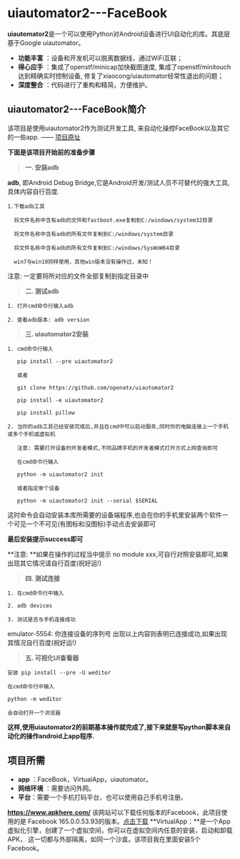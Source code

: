 # uiautomator2---FaceBook
**uiautomator2**是一个可以使用Python对Android设备进行UI自动化的库。其底层基于Google uiautomator。
 
- **功能丰富** ：设备和开发机可以脱离数据线，通过WiFi互联；
- **得心应手** ：集成了openstf/minicap加快截图速度, 集成了openstf/minitouch达到精确实时控制设备, 修复了xiaocong/uiautomator经常性退出的问题；
- **深度整合** ：代码进行了重构和精简，方便维护。



## uiautomator2---FaceBook简介
 该项目是使用uiautomator2作为测试开发工具, 来自动化操控FaceBook以及其它的一些app.   —— [项目原址](https://github.com/openatx/uiautomator2)
 
 **下面是该项目开始前的准备步骤**
>**一. 安装adb**

**adb**, 即Android Debug Bridge,它是Android开发/测试人员不可替代的强大工具,具体内容自行百度.

    1.下载adb工具

      将文件名称中含有adb的文件和fastboot.exe复制到C:/windows/system32目录

      将文件名称中含有adb的所有文件复制到C:/windows/system目录

      将文件名称中含有adb的所有文件复制到C:/windows/SysWoW64目录

      win7与win10同样使用，其他win版本没有操作过，未知！

注意: 一定要将所对应的文件全部复制到指定目录中
>**二. 测试adb**

    1. 打开cmd命令行输入adb
    
    2. 查看adb版本: adb version
>**三. uiautomator2安装**

    1. cmd命令行输入

       pip install --pre uiautomator2

       或者

       git clone https://github.com/openatx/uiautomator2

       pip install -e uiautomator2

       pip install pillow

    2. 当你的adb工具已经安装完成后,并且在cmd中可以启动服务,同时你的电脑连接上一个手机或多个手机或虚拟机

       注意: 需要打开设备的开发者模式,不同品牌手机的开发者模式打开方式上网查询即可

       在cmd命令行输入

       python -m uiautomator2 init

       或者指定单个设备

       python -m uiautomator2 init --serial $SERIAL

这时命令会自动安装本库所需要的设备端程序,也会在你的手机里安装两个软件一个可见一个不可见(有图标和没图标)手动点击安装即可

**最后安装提示success即可**

**注意:  **如果在操作的过程当中提示 no module xxx,可自行对照安装即可,如果出现其它情况请自行百度(祝好运!)
>**四. 测试连接**

    1. 在cmd命令行中输入
    
    2. adb devices
    
    3. 测试是否与手机连接成功
emulator-5554: 你连接设备的序列号
出现以上内容则表明已连接成功,如果出现其情况自行百度(祝好运!)
>**五. 可视化UI查看器**

    安装 pip install --pre -U weditor
    
    在cmd命令行中输入
    
    python -m weditor
    
    会自动打开一个浏览器

**这样,使用uiautomator2的前期基本操作就完成了,接下来就是写python脚本来自动化的操作android上app程序.**
## 项目所需
- **app** ：FaceBook，VirtualApp，uiautomator。
- **网络环境** ：需要访问外网。
- **平台**：需要一个手机打码平台，也可以使用自己手机号注册。 

**https://www.apkhere.com/** 该网站可以下载任何版本的Facebook，此项目使用的是 Facebook 165.0.0.53.93的版本。[点击下载](https://www.apkhere.com/down/com.facebook.katana_165.0.0.53.93_free)
**VirtualApp：**是一个App虚拟化引擎，创建了一个虚拟空间，你可以在虚拟空间内任意的安装，启动和卸载APK， 这一切都与外部隔离，如同一个沙盒。该项目我在里面安装5个Facebook。

